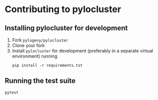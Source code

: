 # Contributing to pylocluster 

## Installing pylocluster for development

1. Fork `pylogeny/pylocluster`
2. Clone your fork
3. Install `pylocluster` for development (preferably in a separate virtual environment) running
   ```shell script
   pip install -r requirements.txt
   ```


## Running the test suite

```shell script
pytest
```
